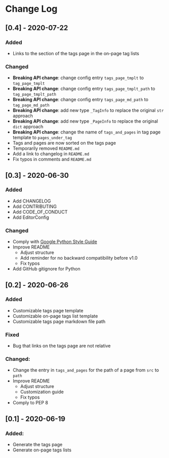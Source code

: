 # Change Log

## [0.4] - 2020-07-22

### Added

-   Links to the section of the tags page in the on-page tag lists

### Changed

-   **Breaking API change**: change config entry `tags_page_tmplt` to `tag_page_tmplt`
-   **Breaking API change**: change config entry `tags_page_tmplt_path` to `tag_page_tmplt_path`
-   **Breaking API change**: change config entry `tags_page_md_path` to `tag_page_md_path`
-   **Breaking API change**: add new type `_TagInfo` to replace the original `str` approach
-   **Breaking API change**: add new type `_PageInfo` to replace the original `dict` approach
-   **Breaking API change**: change the name of `tags_and_pages` in tag page template to `pages_under_tag`
-   Tags and pages are now sorted on the tags page
-   Temporarily removed `README.md`
-   Add a link to changelog in `README.md`
-   Fix typos in comments and `README.md`

## [0.3] - 2020-06-30

### Added

-   Add CHANGELOG
-   Add CONTRIBUTING
-   Add CODE_OF_CONDUCT
-   Add EditorConfig

### Changed

-   Comply with [Google Python Style Guide](https://google.github.io/styleguide/pyguide.html)
-   Improve README
    -   Adjust structure
    -   Add reminder for no backward compatibility before v1.0
    -   Fix typos
-   Add GitHub gitignore for Python

## [0.2] - 2020-06-26

### Added

-   Customizable tags page template
-   Customizable on-page tags list template
-   Customizable tags page markdown file path

### Fixed

-   Bug that links on the tags page are not relative

### Changed:

-   Change the entry in `tags_and_pages` for the path of a page from `src` to `path`
-   Improve README
    -   Adjust structure
    -   Customization guide
    -   Fix typos
-   Comply to PEP 8

## [0.1] - 2020-06-19

### Added:

-   Generate the tags page
-   Generate on-page tags lists
